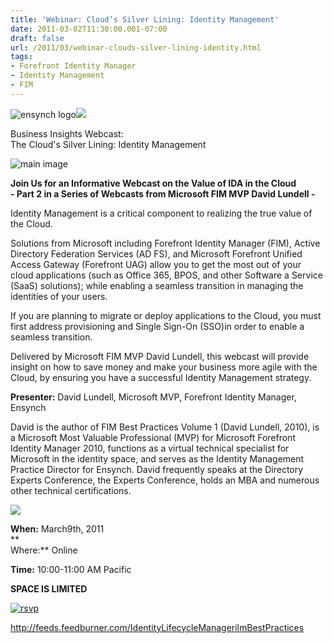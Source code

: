 ```yaml
---
title: 'Webinar: Cloud’s Silver Lining: Identity Management'
date: 2011-03-02T11:30:00.001-07:00
draft: false
url: /2011/03/webinar-clouds-silver-lining-identity.html
tags: 
- Forefront Identity Manager
- Identity Management
- FIM
---
```


![ensynch logo](http://info.ensynch.net/rs/ensynch/images/ensynch.jpg)![](http://info.ensynch.net/rs/ensynch/images/Forefront-IM2010_h_rgb.jpg)

Business Insights Webcast:   
The Cloud's Silver Lining: Identity Management

![main image](http://info.ensynch.net/rs/ensynch/images/marbles.jpg)

**Join Us for an Informative Webcast on the Value of IDA in the Cloud  
**\- Part 2 in a Series of Webcasts from Microsoft FIM MVP David Lundell -****

Identity Management is a critical component to realizing the true value of the Cloud.

Solutions from Microsoft including Forefront Identity Manager (FIM), Active Directory Federation Services (AD FS), and Microsoft Forefront Unified Access Gateway (Forefront UAG) allow you to get the most out of your cloud applications (such as Office 365, BPOS, and other Software a Service (SaaS) solutions); while enabling a seamless transition in managing the identities of your users.

If you are planning to migrate or deploy applications to the Cloud, you must first address provisioning and Single Sign-On (SSO)in order to enable a seamless transition.

Delivered by Microsoft FIM MVP David Lundell, this webcast will provide insight on how to save money and make your business more agile with the Cloud, by ensuring you have a successful Identity Management strategy.

**Presenter:** David Lundell, Microsoft MVP, Forefront Identity Manager, Ensynch

David is the author of FIM Best Practices Volume 1 (David Lundell, 2010), is a Microsoft Most Valuable Professional (MVP) for Microsoft Forefront Identity Manager 2010, functions as a virtual technical specialist for Microsoft in the identity space, and serves as the Identity Management Practice Director for Ensynch. David frequently speaks at the Directory Experts Conference, the Experts Conference, holds an MBA and numerous other technical certifications.

![](http://www.digitalmoxie.com/clients/ensynch/email13/images/dots.jpg)

**When:** March9th, 2011  
**  
Where:** Online

**Time:** 10:00-11:00 AM Pacific

**SPACE IS LIMITED**

[![rsvp](http://info.ensynch.net/rs/ensynch/images/rsvp.jpg)](https://msevents.microsoft.com/CUI/EventDetail.aspx?EventID=1032476046&Culture=en-US)

http://feeds.feedburner.com/IdentityLifecycleManagerilmBestPractices